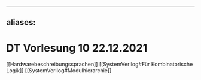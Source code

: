 
---
aliases: 
---
# DT Vorlesung 10 22.12.2021
[[Hardwarebeschreibungssprachen]]
[[SystemVerilog#Für Kombinatorische Logik]]
[[SystemVerilog#Modulhierarchie]]